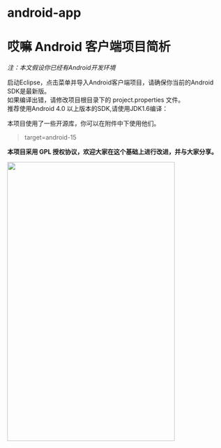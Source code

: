 android-app
===========

# **哎嘛 Android 客户端项目简析** #

*注：本文假设你已经有Android开发环境*

启动Eclipse，点击菜单并导入Android客户端项目，请确保你当前的Android SDK是最新版。<br>
如果编译出错，请修改项目根目录下的 project.properties 文件。<br>
推荐使用Android 4.0 以上版本的SDK,请使用JDK1.6编译：<br>

本项目使用了一些开源库，你可以在附件中下使用他们。

> target=android-15

**本项目采用 GPL 授权协议，欢迎大家在这个基础上进行改进，并与大家分享。**

<img style="width:384px;height:640px;" src="http://git.oschina.net/tonlin/android-app/attach_files/download?i=5012&u=http%3A%2F%2Ffiles.git.oschina.net%2Fgroup1%2FM00%2F00%2F33%2FcHwGbFQZmPyAOiVFAAJt5WazRmo333.png%3Ftoken%3D575d22f4a7dd6477498762793698cdbe%26ts%3D1410963708%26filename%3D1-%E8%B5%84%E8%AE%AF%E9%A1%B5.png"/>